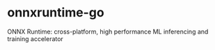 # onnxruntime-go
ONNX Runtime: cross-platform, high performance ML inferencing and training accelerator
